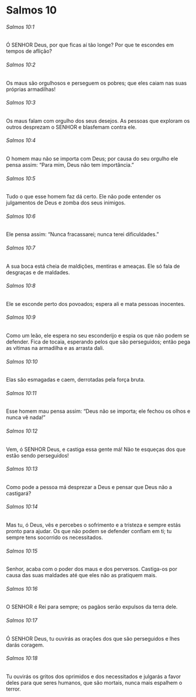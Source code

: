 # Salmos 10

###### Salmos 10:1

Ó SENHOR Deus, por que ficas aí tão longe? Por que te escondes em tempos de aflição?

###### Salmos 10:2

Os maus são orgulhosos e perseguem os pobres; que eles caiam nas suas próprias armadilhas!

###### Salmos 10:3

Os maus falam com orgulho dos seus desejos. As pessoas que exploram os outros desprezam o SENHOR e blasfemam contra ele.

###### Salmos 10:4

O homem mau não se importa com Deus; por causa do seu orgulho ele pensa assim: “Para mim, Deus não tem importância.”

###### Salmos 10:5

Tudo o que esse homem faz dá certo. Ele não pode entender os julgamentos de Deus e zomba dos seus inimigos.

###### Salmos 10:6

Ele pensa assim: “Nunca fracassarei; nunca terei dificuldades.”

###### Salmos 10:7

A sua boca está cheia de maldições, mentiras e ameaças. Ele só fala de desgraças e de maldades.

###### Salmos 10:8

Ele se esconde perto dos povoados; espera ali e mata pessoas inocentes.

###### Salmos 10:9

Como um leão, ele espera no seu esconderijo e espia os que não podem se defender. Fica de tocaia, esperando pelos que são perseguidos; então pega as vítimas na armadilha e as arrasta dali.

###### Salmos 10:10

Elas são esmagadas e caem, derrotadas pela força bruta.

###### Salmos 10:11

Esse homem mau pensa assim: “Deus não se importa; ele fechou os olhos e nunca vê nada!”

###### Salmos 10:12

Vem, ó SENHOR Deus, e castiga essa gente má! Não te esqueças dos que estão sendo perseguidos!

###### Salmos 10:13

Como pode a pessoa má desprezar a Deus e pensar que Deus não a castigará?

###### Salmos 10:14

Mas tu, ó Deus, vês e percebes o sofrimento e a tristeza e sempre estás pronto para ajudar. Os que não podem se defender confiam em ti; tu sempre tens socorrido os necessitados.

###### Salmos 10:15

Senhor, acaba com o poder dos maus e dos perversos. Castiga-os por causa das suas maldades até que eles não as pratiquem mais.

###### Salmos 10:16

O SENHOR é Rei para sempre; os pagãos serão expulsos da terra dele.

###### Salmos 10:17

Ó SENHOR Deus, tu ouvirás as orações dos que são perseguidos e lhes darás coragem.

###### Salmos 10:18

Tu ouvirás os gritos dos oprimidos e dos necessitados e julgarás a favor deles para que seres humanos, que são mortais, nunca mais espalhem o terror.

